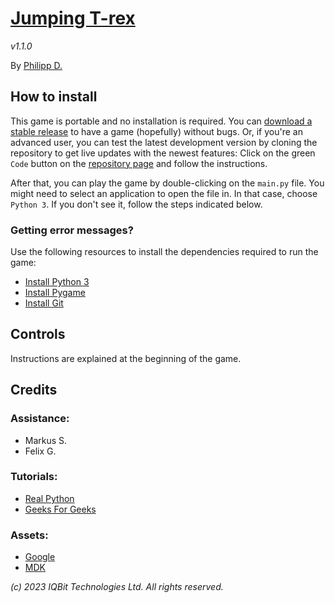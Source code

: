 # [Jumping T-rex](https://github.com/iqnite/Jumper)

*v1.1.0*

By [Philipp D.](https://ggigabyte.repl.co/)

## How to install
This game is portable and no installation is required. You can [download a stable release](https://github.com/iqnite/Jumper/releases) to have a game (hopefully) without bugs. Or, if you're an advanced user, you can test the latest development version by cloning the repository to get live updates with the newest features: Click on the green `Code` button on the [repository page](https://github.com/iqnite/Jumper) and follow the instructions.

After that, you can play the game by double-clicking on the `main.py` file. You might need to select an application to open the file in. In that case, choose `Python 3`. If you don't see it, follow the steps indicated below.

### Getting error messages?
Use the following resources to install the dependencies required to run the game:
- [Install Python 3](https://www.python.org/downloads/)
- [Install Pygame](https://www.pygame.org/wiki/GettingStarted)
- [Install Git](https://github.com/git-guides/install-git)

<!--<details>
<summary><b>Getting error messages?</b></summary>
Install Git, Python, and Pygame by using the following commands.
<br/>
<i>Windows:</i>
<br/>
<code>winget install python3
winget install Git.Git
python3 -m pip -U install pip
pip3 install pygame</code>
<br/>
<i>Linux:</i>
<br/>
<code>sudo apt install python3
sudo apt install git
sudo python3 -m pip -U install pip
sudo pip3 install pygame</code>
<br/>
<i>macOS:</i>
<br/>
<code>ruby -e "$(curl -fsSL https://raw.githubusercontent.com/Homebrew/install/master/install)"
brew install git
brew install sdl sdl_mixer sdl_sound sdl_ttf
pip3 install pygame</code>
</details>-->
  
## Controls
Instructions are explained at the beginning of the game.

## Credits
### Assistance:
- Markus S.
- Felix G.

### Tutorials:
- [Real Python](https://realpython.com/)
- [Geeks For Geeks](https://geeksforgeeks.org/)

### Assets:
- [Google](https://google.com/)
- [MDK](https://morgandavidking.com/)

*(c) 2023 IQBit Technologies Ltd. All rights reserved.*

